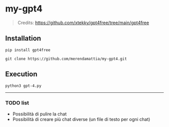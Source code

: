# my-gpt4

> Credits: https://github.com/xtekky/gpt4free/tree/main/gpt4free

## Installation
```
pip install gpt4free
```
```
git clone https://github.com/merendamattia/my-gpt4.git
```

## Execution
```
python3 gpt-4.py
```

---

### TODO list
- Possibilità di pulire la chat
- Possibilità di creare più chat diverse (un file di testo per ogni chat)